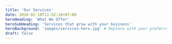 ```yaml
---
title: 'Our Services'
date: 2018-02-10T11:52:18+07:00
heroHeading: 'What We Offer'
heroSubHeading: 'Services that grow with your business'
heroBackground: 'images/services-hero.jpg' # Replace with your preferred image or remove if not needed
draft: false
---
```

